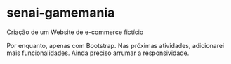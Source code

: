 # senai-gamemania

Criação de um Website de e-commerce fictício


Por enquanto, apenas com Bootstrap. Nas próximas atividades, adicionarei mais funcionalidades. Ainda preciso arrumar a responsividade.
